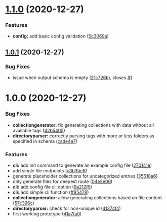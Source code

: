 # [1.1.0](https://github.com/TimoBechtel/stapigen/compare/v1.0.1...v1.1.0) (2020-12-27)


### Features

* **config:** add basic config validation ([5c3069a](https://github.com/TimoBechtel/stapigen/commit/5c3069aca5aae343f28914ee148f90b7de371c61))

## [1.0.1](https://github.com/TimoBechtel/stapigen/compare/v1.0.0...v1.0.1) (2020-12-27)


### Bug Fixes

* issue when output.schema is empty ([21c726b](https://github.com/TimoBechtel/stapigen/commit/21c726bf253f89597e0a9d76fc7476e12b6db8bf)), closes [#1](https://github.com/TimoBechtel/stapigen/issues/1)

# 1.0.0 (2020-12-27)


### Bug Fixes

* **collectiongenerator:** fix generating collections with data without all available tags ([42b5405](https://github.com/TimoBechtel/stapigen/commit/42b5405bf0f25bec94d16fe9a5fb4b3d0eece58e))
* **directoryparser:** correctly parsing tags with more or less folders as specified in schema ([cade4a7](https://github.com/TimoBechtel/stapigen/commit/cade4a77acc04456158f567670a4626008379285))


### Features

* **cli:** add init command to generate an example config file ([270141e](https://github.com/TimoBechtel/stapigen/commit/270141ef7ce84ab5e20dcf83596742fdf9402662))
* add single file endpoints ([c3b3be8](https://github.com/TimoBechtel/stapigen/commit/c3b3be89a23ccf148b4b6da1de6bd40278d87725))
* generate placeholder collections for uncategorized entries ([35618a6](https://github.com/TimoBechtel/stapigen/commit/35618a61b53a901020bf24417abbb01ba925974c))
* only generate files for deepest route ([04e2e06](https://github.com/TimoBechtel/stapigen/commit/04e2e06a44cfafc8f17b60427d1b4ada1a7fa0aa))
* **cli:** add config file cli option ([9a212f5](https://github.com/TimoBechtel/stapigen/commit/9a212f54c1af8b8c8d13535a40443f9b5cb2f959))
* **cli:** add simple cli function ([ff85478](https://github.com/TimoBechtel/stapigen/commit/ff85478f22a216dc069b7c2b966b330c2d53a48c))
* **collectiongenerator:** allow generating collections based on file content ([57c396c](https://github.com/TimoBechtel/stapigen/commit/57c396c99419a8090665f6ae8c3786161b006034))
* **directoryparser:** check for non-unique id ([41374f4](https://github.com/TimoBechtel/stapigen/commit/41374f4938e32988a96f46b6d655410987246042))
* first working prototype ([41a7fa0](https://github.com/TimoBechtel/stapigen/commit/41a7fa09be6a627a1a99245c1a4046362fb3606a))
